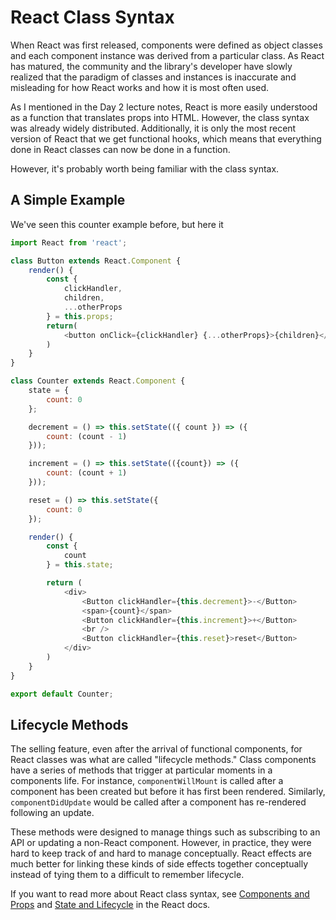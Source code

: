 # React Class Syntax

When React was first released, components were defined as object classes and each component instance was derived from a particular class. As React has matured, the community and the library's developer have slowly realized that the paradigm of classes and instances is inaccurate and misleading for how React works and how it is most often used.

As I mentioned in the Day 2 lecture notes, React is more easily understood as a function that translates props into HTML. However, the class syntax was already widely distributed. Additionally, it is only the most recent version of React that we get functional hooks, which means that everything done in React classes can now be done in a function.

However, it's probably worth being familiar with the class syntax.

## A Simple Example

We've seen this counter example before, but here it 
~~~javascript
import React from 'react';

class Button extends React.Component {
    render() {
        const {
            clickHandler,
            children,
            ...otherProps
        } = this.props;
        return(
            <button onClick={clickHandler} {...otherProps}>{children}</button>
        )
    }
}

class Counter extends React.Component {
    state = {
        count: 0
    };

    decrement = () => this.setState(({ count }) => ({
        count: (count - 1)
    }));

    increment = () => this.setState(({count}) => ({
        count: (count + 1)
    }));

    reset = () => this.setState({
        count: 0
    });

    render() {
        const {
            count
        } = this.state;

        return (
            <div>
                <Button clickHandler={this.decrement}>-</Button>
                <span>{count}</span>
                <Button clickHandler={this.increment}>+</Button>
                <br />
                <Button clickHandler={this.reset}>reset</Button>
            </div>
        )
    }
}

export default Counter;
~~~

## Lifecycle Methods

The selling feature, even after the arrival of functional components, for React classes was what are called "lifecycle methods." Class components have a series of methods that trigger at particular moments in a components life. For instance, `componentWillMount` is called after a component has been created but before it has first been rendered. Similarly, `componentDidUpdate` would be called after a component has re-rendered following an update.

These methods were designed to manage things such as subscribing to an API or updating a non-React component. However, in practice, they were hard to keep track of and hard to manage conceptually. React effects are much better for linking these kinds of side effects together conceptually instead of tying them to a difficult to remember lifecycle.

If you want to read more about React class syntax, see [Components and Props](https://reactjs.org/docs/components-and-props.html) and [State and Lifecycle](https://reactjs.org/docs/state-and-lifecycle.html) in the React docs.
